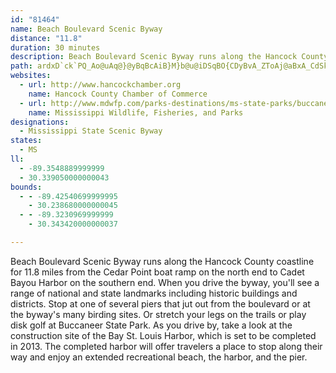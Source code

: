 ```yaml
---
id: "81464"
name: Beach Boulevard Scenic Byway
distance: "11.8"
duration: 30 minutes
description: Beach Boulevard Scenic Byway runs along the Hancock County coastline for 11.8 miles from the Cedar Point boat ramp on the north end to Cadet Bayou Harbor on the southern end. When you drive the byway, you'll see a range of national and state landmarks including historic buildings and districts. Stop at one of several piers that jut out from the boulevard or at the byway's many birding sites. Or stretch your legs on the trails or play disk golf at Buccaneer State Park.
path: ardxD`ck`PQ_Ao@uAq@}@yBqBcAiB}M}b@u@iDSqBO{CDyBvA_ZToAj@aBxA_CdSkShAeBrCoIl@y@fAk@nPgDbEcBhAYpBStIKhLa@zAS~GkBbFeChEsCfDcFdAsAvNuLfDeDlAs@|@YvHsAr@CzIp@dBD~Cr@|HdAfC`AjPfKbOxHrMvIjDxDfGpF`ChCdF~HpGhIfCpDbKtQdJlT~Lt^`EtMbD|PpDdUzBlLp@`CvC~GbRv]jJrLdObNdf@f_@xDdDbR~VvEjJnJnSjLrUbCpGlFbQ|@rDVnBrCh]n@`FpIzZdOps@j@~A|E`KjIvOzApBdB~AdZvRbHnDjHdC|Cv@hKhB`BJfBApE_@rBXh@CrM{A
websites:
  - url: http://www.hancockchamber.org
    name: Hancock County Chamber of Commerce
  - url: http://www.mdwfp.com/parks-destinations/ms-state-parks/buccaneer.aspx
    name: Mississippi Wildlife, Fisheries, and Parks
designations:
  - Mississippi State Scenic Byway
states:
  - MS
ll:
  - -89.3548889999999
  - 30.339050000000043
bounds:
  - - -89.42540699999995
    - 30.238680000000045
  - - -89.3230969999999
    - 30.343420000000037

---
```


Beach Boulevard Scenic Byway runs along the Hancock County coastline for 11.8 miles from the Cedar Point boat ramp on the north end to Cadet Bayou Harbor on the southern end. When you drive the byway, you'll see a range of national and state landmarks including historic buildings and districts. Stop at one of several piers that jut out from the boulevard or at the byway's many birding sites. Or stretch your legs on the trails or play disk golf at Buccaneer State Park. As you drive by, take a look at the construction site of the Bay St. Louis Harbor, which is set to be completed in 2013. The completed harbor will offer travelers a place to stop along their way and enjoy an extended recreational beach, the harbor, and the pier.
